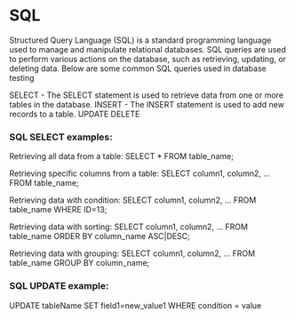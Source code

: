 # SQL



Structured Query Language (SQL) is a standard programming language used to manage and manipulate relational databases. SQL queries are used to perform various actions on the database, such as retrieving, updating, or deleting data. Below are some common SQL queries used in database testing

SELECT - The SELECT statement is used to retrieve data from one or more tables in the database.
INSERT - The INSERT statement is used to add new records to a table.
UPDATE 
DELETE

### SQL SELECT examples:

Retrieving all data from a table:
SELECT * FROM table_name;

Retrieving specific columns from a table:
SELECT column1, column2, ... FROM table_name;

Retrieving data with condition:
SELECT column1, column2, ... FROM table_name
WHERE ID=13;

Retrieving data with sorting:
SELECT column1, column2, ... FROM table_name
ORDER BY column_name ASC|DESC;

Retrieving data with grouping:
SELECT column1, column2, ... FROM table_name
GROUP BY column_name;

### SQL UPDATE example:
UPDATE tableName SET field1=new_value1 WHERE condition = value


